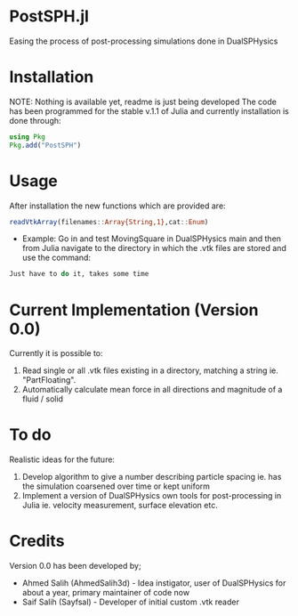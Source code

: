 # PostSPH.jl
Easing the process of post-processing simulations done in DualSPHysics

# Installation
NOTE: Nothing is available yet, readme is just being developed
The code has been programmed for the stable v.1.1 of Julia and currently installation is done through:

```julia
using Pkg
Pkg.add("PostSPH")
```

# Usage
After installation the new functions which are provided are:

```julia
readVtkArray(filenames::Array{String,1},cat::Enum)
```

* Example:
Go in and test MovingSquare in DualSPHysics main and then from Julia navigate to the directory in which the .vtk files are stored and use the command:

```julia
Just have to do it, takes some time
```

# Current Implementation (Version 0.0)

Currently it is possible to:
1. Read single or all .vtk files existing in a directory, matching a string ie. "PartFloating".
2. Automatically calculate mean force in all directions and magnitude of a fluid / solid

# To do

Realistic ideas for the future:

1. Develop algorithm to give a number describing particle spacing ie. has the simulation coarsened over time or kept uniform
1. Implement a version of DualSPHysics own tools for post-processing in Julia ie. velocity measurement, surface elevation etc.

# Credits

Version 0.0 has been developed by;

* Ahmed Salih (AhmedSalih3d) - Idea instigator, user of DualSPHysics for about a year, primary maintainer  of code now
* Saif Salih (Sayfsal) - Developer of initial custom .vtk reader
